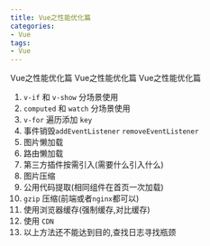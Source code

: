 ```yaml
---
title: Vue之性能优化篇
categories: 
- Vue
tags:
- Vue
---
```


Vue之性能优化篇 
Vue之性能优化篇 
Vue之性能优化篇 

1. `v-if` 和 `v-show` 分场景使用
2. `computed` 和 `watch` 分场景使用
3. `v-for` 遍历添加 `key`
4. 事件销毁`addEventListener` `removeEventListener`
5. 图片懒加载
6. 路由懒加载
7. 第三方插件按需引入(需要什么引入什么)
8. 图片压缩
9. 公用代码提取(相同组件在首页一次加载)
10. `gzip` 压缩(前端或者`nginx`都可以)
11. 使用浏览器缓存(强制缓存,对比缓存)
12. 使用 `CDN`
13. 以上方法还不能达到目的,查找日志寻找瓶颈



